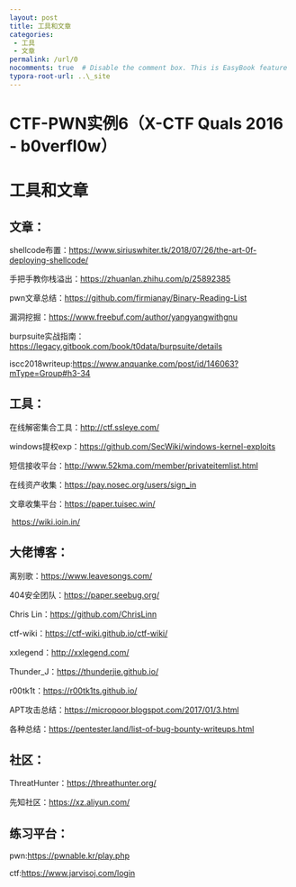 ```yaml
---
layout: post
title: 工具和文章
categories: 
 - 工具
 - 文章
permalink: /url/0
nocomments: true  # Disable the comment box. This is EasyBook feature
typora-root-url: ..\_site
---
```


# CTF-PWN实例6（X-CTF Quals 2016 - b0verfl0w）

# 工具和文章

## 文章：

shellcode布置：https://www.siriuswhiter.tk/2018/07/26/the-art-0f-deploying-shellcode/

手把手教你栈溢出：https://zhuanlan.zhihu.com/p/25892385

pwn文章总结：https://github.com/firmianay/Binary-Reading-List

漏洞挖掘：https://www.freebuf.com/author/yangyangwithgnu

burpsuite实战指南：https://legacy.gitbook.com/book/t0data/burpsuite/details

iscc2018writeup:https://www.anquanke.com/post/id/146063?mType=Group#h3-34

## 工具：

在线解密集合工具：http://ctf.ssleye.com/

windows提权exp：https://github.com/SecWiki/windows-kernel-exploits

短信接收平台：http://www.52kma.com/member/privateitemlist.html

在线资产收集：https://pay.nosec.org/users/sign_in

文章收集平台：https://paper.tuisec.win/

​			   https://wiki.ioin.in/

## 大佬博客：

离别歌：https://www.leavesongs.com/

404安全团队：https://paper.seebug.org/

Chris Lin：https://github.com/ChrisLinn

ctf-wiki：https://ctf-wiki.github.io/ctf-wiki/

xxlegend：http://xxlegend.com/

Thunder_J：https://thunderjie.github.io/

r00tk1t：https://r00tk1ts.github.io/

APT攻击总结：https://micropoor.blogspot.com/2017/01/3.html

各种总结：https://pentester.land/list-of-bug-bounty-writeups.html

## 社区：

ThreatHunter：https://threathunter.org/

先知社区：https://xz.aliyun.com/

## 练习平台：

pwn:https://pwnable.kr/play.php

ctf:https://www.jarvisoj.com/login